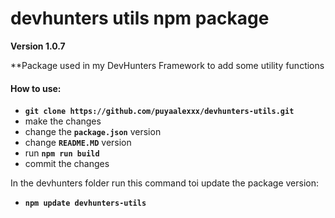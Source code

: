 # devhunters utils npm package
**Version 1.0.7**

**Package used in my DevHunters Framework to add some utility functions

#### How to use:

- **`git clone https://github.com/puyaalexxx/devhunters-utils.git`**
- make the changes
- change the **`package.json`** version
- change **`README.MD`** version
- run **`npm run build`**
- commit the changes

 In the devhunters folder run this command toi update the package version:
- **`npm update devhunters-utils`**
